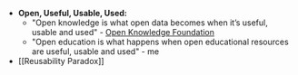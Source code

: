 - **Open, Useful, Usable, Used:**
	- "Open knowledge is what open data becomes when it’s useful, usable and used" - [Open Knowledge Foundation](https://okfn.org/opendata/)
	- "Open education is what happens when open educational resources are useful, usable and used" - me
- [[Reusability Paradox]]